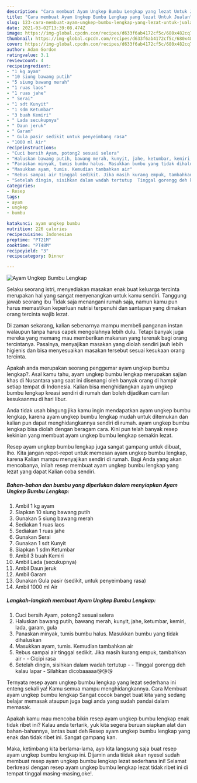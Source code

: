 ```yaml
---
description: "Cara membuat Ayam Ungkep Bumbu Lengkap yang lezat Untuk Jualan"
title: "Cara membuat Ayam Ungkep Bumbu Lengkap yang lezat Untuk Jualan"
slug: 123-cara-membuat-ayam-ungkep-bumbu-lengkap-yang-lezat-untuk-jualan
date: 2021-03-02T13:39:08.474Z
image: https://img-global.cpcdn.com/recipes/d633f6ab4172cf5c/680x482cq70/ayam-ungkep-bumbu-lengkap-foto-resep-utama.jpg
thumbnail: https://img-global.cpcdn.com/recipes/d633f6ab4172cf5c/680x482cq70/ayam-ungkep-bumbu-lengkap-foto-resep-utama.jpg
cover: https://img-global.cpcdn.com/recipes/d633f6ab4172cf5c/680x482cq70/ayam-ungkep-bumbu-lengkap-foto-resep-utama.jpg
author: Adam Gordon
ratingvalue: 3.1
reviewcount: 4
recipeingredient:
- "1 kg ayam"
- "10 siung bawang putih"
- "5 siung bawang merah"
- "1 ruas laos"
- "1 ruas jahe"
- " Serai"
- "1 sdt Kunyit"
- "1 sdm Ketumbar"
- "3 buah Kemiri"
- " Lada secukupnya"
- " Daun jeruk"
- " Garam"
- " Gula pasir sedikit untuk penyeimbang rasa"
- "1000 ml Air"
recipeinstructions:
- "Cuci bersih Ayam, potong2 sesuai selera"
- "Haluskan bawang putih, bawang merah, kunyit, jahe, ketumbar, kemiri, lada, garam, gula"
- "Panaskan minyak, tumis bumbu halus. Masukkan bumbu yang tidak dihaluskan"
- "Masukkan ayam, tumis. Kemudian tambahkan air"
- "Rebus sampai air tinggal sedikit. Jika masih kurang empuk, tambahkan air  Cicipi rasa"
- "Setelah dingin, sisihkan dalam wadah tertutup  Tinggal gorengg deh kalau lapar Silahkan dicobaaaaa😘😘😘"
categories:
- Resep
tags:
- ayam
- ungkep
- bumbu

katakunci: ayam ungkep bumbu 
nutrition: 226 calories
recipecuisine: Indonesian
preptime: "PT21M"
cooktime: "PT48M"
recipeyield: "3"
recipecategory: Dinner

---
```



![Ayam Ungkep Bumbu Lengkap](https://img-global.cpcdn.com/recipes/d633f6ab4172cf5c/680x482cq70/ayam-ungkep-bumbu-lengkap-foto-resep-utama.jpg)

Selaku seorang istri, menyediakan masakan enak buat keluarga tercinta merupakan hal yang sangat menyenangkan untuk kamu sendiri. Tanggung jawab seorang ibu Tidak saja menangani rumah saja, namun kamu pun harus memastikan keperluan nutrisi terpenuhi dan santapan yang dimakan orang tercinta wajib lezat.

Di zaman  sekarang, kalian sebenarnya mampu membeli panganan instan walaupun tanpa harus capek mengolahnya lebih dulu. Tetapi banyak juga mereka yang memang mau memberikan makanan yang terenak bagi orang tercintanya. Pasalnya, menyajikan masakan yang diolah sendiri jauh lebih higienis dan bisa menyesuaikan masakan tersebut sesuai kesukaan orang tercinta. 



Apakah anda merupakan seorang penggemar ayam ungkep bumbu lengkap?. Asal kamu tahu, ayam ungkep bumbu lengkap merupakan sajian khas di Nusantara yang saat ini disenangi oleh banyak orang di hampir setiap tempat di Indonesia. Kalian bisa menghidangkan ayam ungkep bumbu lengkap kreasi sendiri di rumah dan boleh dijadikan camilan kesukaanmu di hari libur.

Anda tidak usah bingung jika kamu ingin mendapatkan ayam ungkep bumbu lengkap, karena ayam ungkep bumbu lengkap mudah untuk ditemukan dan kalian pun dapat menghidangkannya sendiri di rumah. ayam ungkep bumbu lengkap bisa diolah dengan beragam cara. Kini pun telah banyak resep kekinian yang membuat ayam ungkep bumbu lengkap semakin lezat.

Resep ayam ungkep bumbu lengkap juga sangat gampang untuk dibuat, lho. Kita jangan repot-repot untuk memesan ayam ungkep bumbu lengkap, karena Kalian mampu menyajikan sendiri di rumah. Bagi Anda yang akan mencobanya, inilah resep membuat ayam ungkep bumbu lengkap yang lezat yang dapat Kalian coba sendiri.

<!--inarticleads1-->

##### Bahan-bahan dan bumbu yang diperlukan dalam menyiapkan Ayam Ungkep Bumbu Lengkap:

1. Ambil 1 kg ayam
1. Siapkan 10 siung bawang putih
1. Gunakan 5 siung bawang merah
1. Sediakan 1 ruas laos
1. Sediakan 1 ruas jahe
1. Gunakan  Serai
1. Gunakan 1 sdt Kunyit
1. Siapkan 1 sdm Ketumbar
1. Ambil 3 buah Kemiri
1. Ambil  Lada (secukupnya)
1. Ambil  Daun jeruk
1. Ambil  Garam
1. Gunakan  Gula pasir (sedikit, untuk penyeimbang rasa)
1. Ambil 1000 ml Air




<!--inarticleads2-->

##### Langkah-langkah membuat Ayam Ungkep Bumbu Lengkap:

1. Cuci bersih Ayam, potong2 sesuai selera
1. Haluskan bawang putih, bawang merah, kunyit, jahe, ketumbar, kemiri, lada, garam, gula
1. Panaskan minyak, tumis bumbu halus. Masukkan bumbu yang tidak dihaluskan
1. Masukkan ayam, tumis. Kemudian tambahkan air
1. Rebus sampai air tinggal sedikit. Jika masih kurang empuk, tambahkan air -  - Cicipi rasa
1. Setelah dingin, sisihkan dalam wadah tertutup -  - Tinggal gorengg deh kalau lapar - Silahkan dicobaaaaa😘😘😘




Ternyata resep ayam ungkep bumbu lengkap yang lezat sederhana ini enteng sekali ya! Kamu semua mampu menghidangkannya. Cara Membuat ayam ungkep bumbu lengkap Sangat cocok banget buat kita yang sedang belajar memasak ataupun juga bagi anda yang sudah pandai dalam memasak.

Apakah kamu mau mencoba bikin resep ayam ungkep bumbu lengkap enak tidak ribet ini? Kalau anda tertarik, yuk kita segera buruan siapkan alat dan bahan-bahannya, lantas buat deh Resep ayam ungkep bumbu lengkap yang enak dan tidak ribet ini. Sangat gampang kan. 

Maka, ketimbang kita berlama-lama, ayo kita langsung saja buat resep ayam ungkep bumbu lengkap ini. Dijamin anda tiidak akan nyesel sudah membuat resep ayam ungkep bumbu lengkap lezat sederhana ini! Selamat berkreasi dengan resep ayam ungkep bumbu lengkap lezat tidak ribet ini di tempat tinggal masing-masing,oke!.

